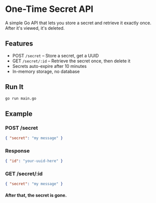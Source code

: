 # One-Time Secret API

A simple Go API that lets you store a secret and retrieve it exactly once. After it's viewed, it's deleted.

## Features
- POST `/secret` – Store a secret, get a UUID
- GET `/secret/:id` – Retrieve the secret once, then delete it
- Secrets auto-expire after 10 minutes
- In-memory storage, no database

## Run It
```bash
go run main.go
```


## Example
### POST /secret

```json
{ "secret": "my message" }
```
### Response

```json
{ "id": "your-uuid-here" }
```
### GET /secret/:id

```json
{ "secret": "my message" }
```
#### After that, the secret is gone.
